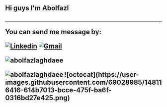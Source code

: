 
<h2/> Hi guys I'm Abolfazl <h2/><hr>
<p/>You can send me message by: <p/>

[![Linkedin](https://img.shields.io/badge/-LinkedIn-blue?style=flat&logo=Linkedin&logoColor=white)](https://www.linkedin.com/in/abolfazlaghdaee/)
[![Gmail](https://img.shields.io/badge/-Gmail-c14438?style=flat&logo=Gmail&logoColor=white)](mailto:abolfazlaghdaee2001@gmail.com)

<p align="left"> <img src="https://komarev.com/ghpvc/?username=abolfazlaghdaee" alt="abolfazlaghdaee" /> </p>
<div>
<p><img align="left" src="https://github-readme-stats.vercel.app/api/top-langs/?username=abolfazlaghdaee&hide=jupyter%20notebook&layout=compact&theme=gruvbox_light" alt="abolfazlaghdaee" /></p>
</div>
![octocat](https://user-images.githubusercontent.com/69028985/148116416-614b7013-bcce-475f-ba6f-0316bd27e425.png)
